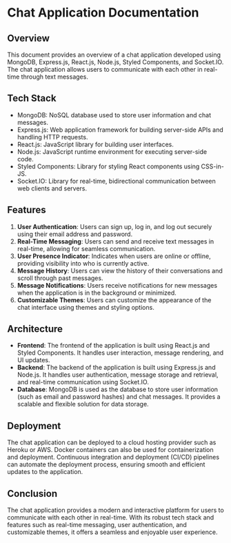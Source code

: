 # Chat Application Documentation

## Overview
This document provides an overview of a chat application developed using MongoDB, Express.js, React.js, Node.js, Styled Components, and Socket.IO. The chat application allows users to communicate with each other in real-time through text messages.

## Tech Stack
- MongoDB: NoSQL database used to store user information and chat messages.
- Express.js: Web application framework for building server-side APIs and handling HTTP requests.
- React.js: JavaScript library for building user interfaces.
- Node.js: JavaScript runtime environment for executing server-side code.
- Styled Components: Library for styling React components using CSS-in-JS.
- Socket.IO: Library for real-time, bidirectional communication between web clients and servers.

## Features
1. **User Authentication**: Users can sign up, log in, and log out securely using their email address and password.
2. **Real-Time Messaging**: Users can send and receive text messages in real-time, allowing for seamless communication.
3. **User Presence Indicator**: Indicates when users are online or offline, providing visibility into who is currently active.
4. **Message History**: Users can view the history of their conversations and scroll through past messages.
5. **Message Notifications**: Users receive notifications for new messages when the application is in the background or minimized.
6. **Customizable Themes**: Users can customize the appearance of the chat interface using themes and styling options.

## Architecture
- **Frontend**: The frontend of the application is built using React.js and Styled Components. It handles user interaction, message rendering, and UI updates.
- **Backend**: The backend of the application is built using Express.js and Node.js. It handles user authentication, message storage and retrieval, and real-time communication using Socket.IO.
- **Database**: MongoDB is used as the database to store user information (such as email and password hashes) and chat messages. It provides a scalable and flexible solution for data storage.

## Deployment
The chat application can be deployed to a cloud hosting provider such as Heroku or AWS. Docker containers can also be used for containerization and deployment. Continuous integration and deployment (CI/CD) pipelines can automate the deployment process, ensuring smooth and efficient updates to the application.

## Conclusion
The chat application provides a modern and interactive platform for users to communicate with each other in real-time. With its robust tech stack and features such as real-time messaging, user authentication, and customizable themes, it offers a seamless and enjoyable user experience.
